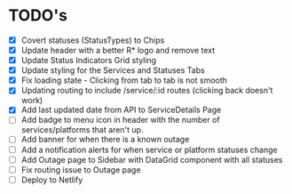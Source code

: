 # TODO's
- [x] Covert statuses (StatusTypes) to Chips
- [x] Update header with a better R* logo and remove text
- [x] Update Status Indicators Grid styling
- [x] Update styling for the Services and Statuses Tabs
- [x] Fix loading state - Clicking from tab to tab is not smooth
- [x] Updating routing to include /service/:id routes (clicking back doesn't work)
- [x] Add last updated date from API to ServiceDetails Page
- [ ] Add badge to menu icon in header with  the number of services/platforms that aren't up.
- [ ] Add banner for when there is a known outage
- [ ] Add a notification alerts for when service or platform statuses change
- [ ] Add Outage page to Sidebar with DataGrid component with all statuses
- [ ] Fix routing issue to Outage page
- [ ] Deploy to Netlify